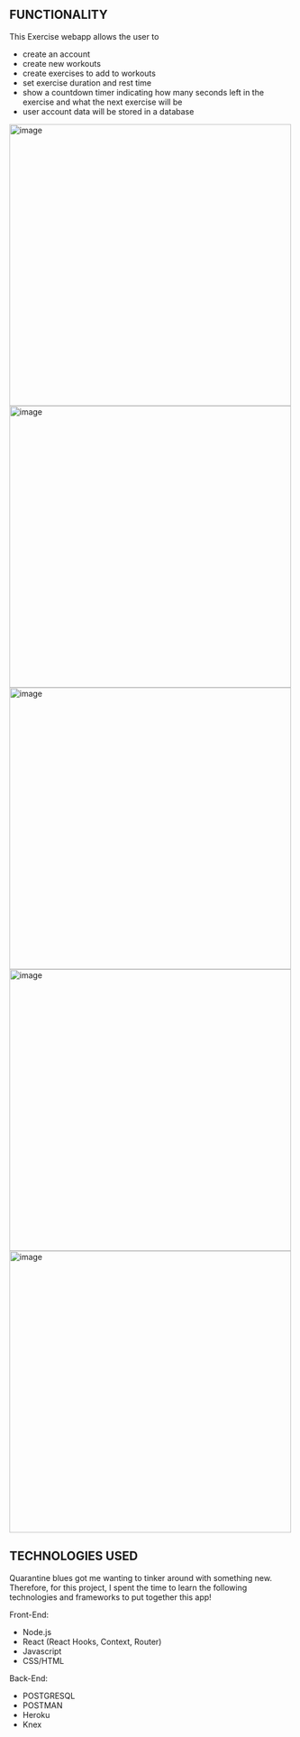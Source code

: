 ## FUNCTIONALITY

This Exercise webapp allows the user to 
- create an account
- create new workouts 
- create exercises to add to workouts
- set exercise duration and rest time
- show a countdown timer indicating how many seconds left in the exercise and what the next exercise will be
- user account data will be stored in a database

<img width="500" alt="image" src="https://user-images.githubusercontent.com/72002811/179621652-6013857a-03d1-41f5-911f-9210b3d54470.png">
<img width="500" alt="image" src="https://user-images.githubusercontent.com/72002811/179621663-851ca700-934a-4806-ae0a-aa3618f39fd1.png">
<img width="500" alt="image" src="https://user-images.githubusercontent.com/72002811/179621676-4e7e0364-779b-42f4-aa59-926894ca3a29.png">
<img width="500" alt="image" src="https://user-images.githubusercontent.com/72002811/179621686-d32f206e-9cda-41f5-81f1-46d19ff609c1.png">
<img width="500" alt="image" src="https://user-images.githubusercontent.com/72002811/179622235-b03c498e-01d9-4604-9745-38f8d7caec37.png">



## TECHNOLOGIES USED

Quarantine blues got me wanting to tinker around with something new. Therefore, for this project, I spent the time to learn the following technologies and frameworks to put together this app!

Front-End:
- Node.js
- React (React Hooks, Context, Router) 
- Javascript
- CSS/HTML

Back-End:
- POSTGRESQL
- POSTMAN
- Heroku 
- Knex 






